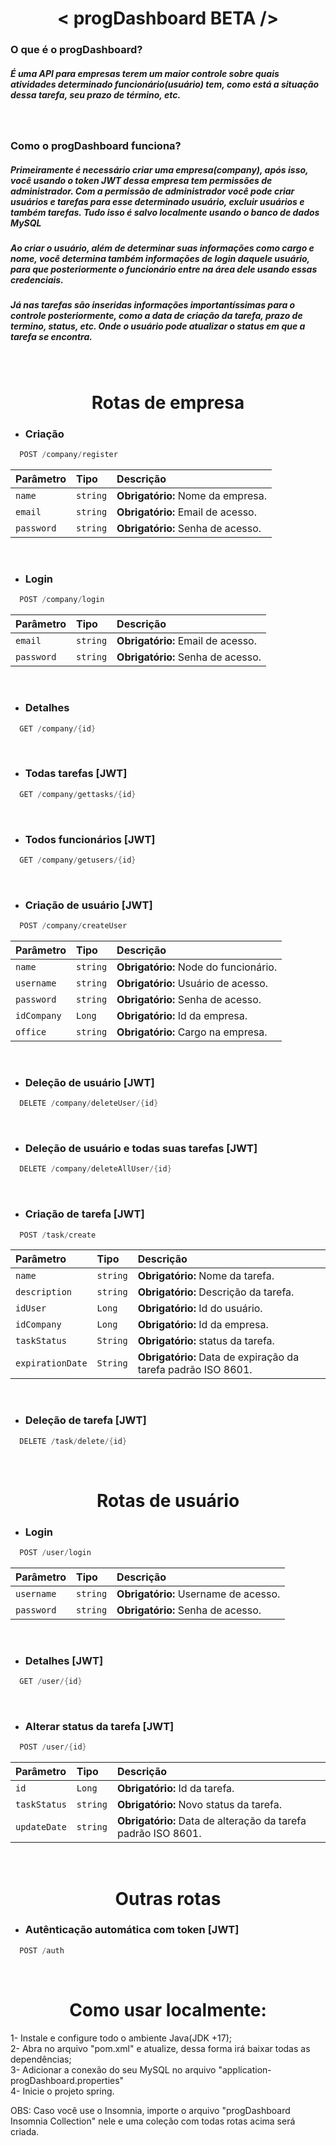 <h1  align="center">< progDashboard BETA /></h1>


<h3>O que é o progDashboard?</h3>
<h5>É uma API para empresas terem um maior controle sobre quais atividades determinado funcionário(usuário) tem, como está a situação dessa tarefa, seu prazo de término, etc.</h5>
<br/>

<h3>Como o progDashboard funciona?</h3>
<h5>Primeiramente é necessário criar uma empresa(company), após isso, você usando o token JWT dessa empresa tem permissões de administrador. Com a permissão de administrador você pode criar usuários e tarefas para esse determinado usuário, excluir usuários e também tarefas. Tudo isso é salvo localmente usando o banco de dados MySQL</h5>

<h5>Ao criar o usuário, além de determinar suas informações como cargo e nome, você determina também informações de login daquele usuário, para que posteriormente o funcionário entre na área dele usando essas credenciais.</h5>

<h5>Já nas tarefas são inseridas informações importantíssimas para o controle posteriormente, como a data de criação da tarefa, prazo de termino, status, etc. Onde o usuário pode atualizar o status em que a tarefa se encontra.</h5>
<br/>

<h1 align="center"> Rotas de empresa </h1> 


* <h3> Criação</h3>
```dart
  POST /company/register
```

| Parâmetro   | Tipo       | Descrição                           |
| :---------- | :--------- | :---------------------------------- |
| `name` | `string` | **Obrigatório:** Nome da empresa. |
| `email` | `string` | **Obrigatório:** Email de acesso. |
| `password` | `string` | **Obrigatório:** Senha de acesso. |
<br/>

* <h3>Login</h3>
```dart
  POST /company/login
```

| Parâmetro   | Tipo       | Descrição                           |
| :---------- | :--------- | :---------------------------------- |
| `email` | `string` | **Obrigatório:** Email de acesso. |
| `password` | `string` | **Obrigatório:** Senha de acesso. |

<br/>

* <h3> Detalhes</h3>
```dart
  GET /company/{id}
```
<br/>

* <h3> Todas tarefas [JWT]</h3>
```dart
  GET /company/gettasks/{id}
```
<br/>

* <h3> Todos funcionários [JWT]</h3>
```dart
  GET /company/getusers/{id}
```
<br/>

* <h3> Criação de usuário [JWT]</h3>
```dart
  POST /company/createUser
```

| Parâmetro   | Tipo       | Descrição                           |
| :---------- | :--------- | :---------------------------------- |
| `name` | `string` | **Obrigatório:** Node do funcionário. |
| `username` | `string` | **Obrigatório:** Usuário de acesso. |
| `password` | `string` | **Obrigatório:** Senha de acesso. |
| `idCompany` | `Long` | **Obrigatório:** Id da empresa. |
| `office` | `string` | **Obrigatório:** Cargo na empresa. |
<br/>

* <h3> Deleção de usuário [JWT]</h3>
```dart
  DELETE /company/deleteUser/{id}
```
<br/>

* <h3> Deleção de usuário e todas suas tarefas [JWT]</h3>
```dart
  DELETE /company/deleteAllUser/{id}
```
<br/>

* <h3> Criação de tarefa [JWT]</h3>
```dart
  POST /task/create
```
| Parâmetro   | Tipo       | Descrição                           |
| :---------- | :--------- | :---------------------------------- |
| `name` | `string` | **Obrigatório:** Nome da tarefa. |
| `description` | `string` | **Obrigatório:** Descrição da tarefa. |
| `idUser` | `Long` | **Obrigatório:** Id do usuário. |
| `idCompany` | `Long` | **Obrigatório:** Id da empresa. |
| `taskStatus` | `String` | **Obrigatório:** status da tarefa. |
| `expirationDate` | `String` | **Obrigatório:** Data de expiração da tarefa padrão ISO 8601. |
<br/>

* <h3> Deleção de tarefa [JWT]</h3>
```dart
  DELETE /task/delete/{id}
```
<br/>


<h1 align="center"> Rotas de usuário </h1> 


* <h3>Login</h3>
```dart
  POST /user/login
```

| Parâmetro   | Tipo       | Descrição                           |
| :---------- | :--------- | :---------------------------------- |
| `username` | `string` | **Obrigatório:** Username de acesso. |
| `password` | `string` | **Obrigatório:** Senha de acesso. |

<br/>

* <h3> Detalhes [JWT]</h3>
```dart
  GET /user/{id}
```
<br/>

* <h3>Alterar status da tarefa [JWT]</h3>
```dart
  POST /user/{id}
```

| Parâmetro   | Tipo       | Descrição                           |
| :---------- | :--------- | :---------------------------------- |
| `id` | `Long` | **Obrigatório:** Id da tarefa. |
| `taskStatus` | `string` | **Obrigatório:** Novo status da tarefa. |
| `updateDate` | `string` | **Obrigatório:** Data de alteração da tarefa padrão ISO 8601. |

<br/>


<h1 align="center"> Outras rotas </h1> 

* <h3>Autênticação automática com token [JWT]</h3>
```dart
  POST /auth
```

<br/>

<h1 align="center"> Como usar localmente: </h1> 

1- Instale e configure todo o ambiente Java(JDK +17);<br/>
2- Abra no arquivo "pom.xml" e atualize, dessa forma irá baixar todas as dependências;<br/>
3- Adicionar a conexão do seu MySQL no arquivo "application-progDashboard.properties"<br/>
4- Inicie o projeto spring.<br/>

OBS: Caso você use o Insomnia, importe o arquivo "progDashboard Insomnia Collection" nele e uma coleção com todas rotas acima será criada.

